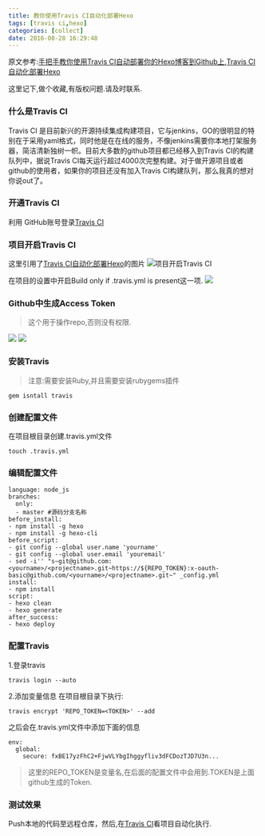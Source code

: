 ```yaml
---
title: 教你使用Travis CI自动化部署Hexo
tags: [travis ci,hexo]
categories: [collect]
date: 2016-08-28 16:29:48
---
```


原文参考:[手把手教你使用Travis CI自动部署你的Hexo博客到Github上](http://blog.csdn.net/woblog/article/details/51319364),[Travis CI自动化部署Hexo](https://segmentfault.com/a/1190000004714256#articleHeader3)

这里记下,做个收藏,有版权问题.请及时联系.

<!-- more -->

### 什么是Travis CI

Travis CI 是目前新兴的开源持续集成构建项目，它与jenkins，GO的很明显的特别在于采用yaml格式，同时他是在在线的服务，不像jenkins需要你本地打架服务器，简洁清新独树一帜。目前大多数的github项目都已经移入到Travis CI的构建队列中，据说Travis CI每天运行超过4000次完整构建。对于做开源项目或者github的使用者，如果你的项目还没有加入Travis CI构建队列，那么我真的想对你说out了。

### 开通Travis CI

利用 GitHub账号登录[Travis CI](https://travis-ci.org)

### 项目开启Travis CI

这里引用了[Travis CI自动化部署Hexo](https://segmentfault.com/a/1190000004714256#articleHeader3)的图片
![项目开启Travis CI](https://segmentfault.com/img/bVtWyl)

在项目的设置中开启Build only if .travis.yml is present这一项.
![](https://segmentfault.com/img/bVtWyq)

### Github中生成Access Token

>这个用于操作repo,否则没有权限.

![](https://segmentfault.com/img/bVtWys)
![](https://segmentfault.com/img/bVtWyv)

### 安装Travis

>注意:需要安装Ruby,并且需要安装rubygems插件

```shell
gem isntall travis
```

### 创建配置文件

在项目根目录创建.travis.yml文件

```shell
touch .travis.yml
```

### 编辑配置文件

```shell
language: node_js
branches:
  only:
  - master #源码分支名称
before_install:
- npm install -g hexo
- npm install -g hexo-cli
before_script:
- git config --global user.name 'yourname'
- git config --global user.email 'youremail'
- sed -i'' "s~git@github.com:<yourname>/<projectname>.git~https://${REPO_TOKEN}:x-oauth-basic@github.com/<yourname>/<projectname>.git~" _config.yml
install:
- npm install
script:
- hexo clean
- hexo generate
after_success:
- hexo deploy
```

### 配置Travis

1.登录travis
```shell
travis login --auto
```

2.添加变量信息
在项目根目录下执行:
```shell
travis encrypt 'REPO_TOKEN=<TOKEN>' --add
```
之后会在.travis.yml文件中添加下面的信息
```shell
env:
  global:
    secure: fxBE17yzFhC2+FjwVLYbgIhggyfliv3dFCDozTJD7U3n...
```

>这里的REPO_TOKEN是变量名,在后面的配置文件中会用到.TOKEN是上面github生成的Token.

### 测试效果
Push本地的代码至远程仓库，然后,在[Travis CI](https://travis-ci.org)看项目自动化执行.
